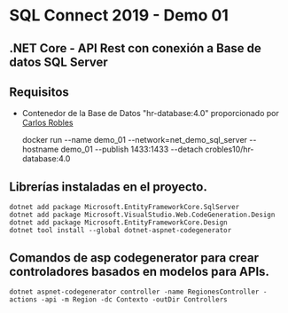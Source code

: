 # SQL Connect 2019 - Demo 01
## .NET Core - API Rest con conexión a Base de datos SQL Server

## **Requisitos**  
* Contenedor de la Base de Datos "hr-database:4.0" proporcionado por [Carlos Robles](https://github.com/dbamaster)
    
    docker run --name demo_01 --network=net_demo_sql_server --hostname demo_01 --publish 1433:1433 --detach crobles10/hr-database:4.0

## Librerías instaladas en el proyecto.

	dotnet add package Microsoft.EntityFrameworkCore.SqlServer
	dotnet add package Microsoft.VisualStudio.Web.CodeGeneration.Design
	dotnet add package Microsoft.EntityFrameworkCore.Design
	dotnet tool install --global dotnet-aspnet-codegenerator

## Comandos de asp codegenerator para crear controladores basados en modelos para APIs.
	
	dotnet aspnet-codegenerator controller -name RegionesController -actions -api -m Region -dc Contexto -outDir Controllers
